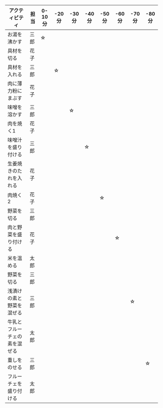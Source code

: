 
| アクティビティ  | 担当 | 0-10分  | -20分 | -30分  | -40分 | -50分  | -60分 | -70分  | -80分 |
| ------------- | ------------- | ------------- | ------------- | ------------- | ------------- | ------------- | ------------- | ------------- | ------------- |
| お湯を沸かす | 三郎 | ☆ |  |  |  |  |  |  |  |
| 具材を切る | 花子 |  |  |  |  |  |  |  |  |
| 具材を入れる | 三郎 |  | ☆ |  |  |  |  |  |  |
| 肉に薄力粉にまぶす | 花子 |  |  |  |  |  |  |  |  |
| 味噌を溶かす | 三郎 |  |  | ☆ |  |  |  |  |  |
| 肉を焼く1 | 花子 |  |  |  |  |  |  |  |  |
| 味噌汁を盛り付ける | 三郎 |  |  |  | ☆ |  |  |  |  |
| 生姜焼きのたれを入れる | 花子 |  |  |  |  |  |  |  |  |
| 肉焼く2 | 花子 |  |  |  |  | ☆ |  |  |  |
| 野菜を切る | 三郎 |  |  |  |  |  |  |  |  |
| 肉と野菜を盛り付ける | 花子 |  |  |  |  |  | ☆ |  |  |
| 米を温める | 太郎 |  |  |  |  |  |  |  |  |
| 野菜を切る | 三郎 |  |  |  |  |  |  |  |  |
| 浅漬けの素と野菜を混ぜる | 三郎 |  |  |  |  |  |  | ☆ |  |
| 牛乳とフルーチェの素を混ぜる | 太郎 |  |  |  |  |  |  |  |  |
| 重しをのせる | 三郎 |  |  |  |  |  |  |  | ☆ |
| フルーチェを盛り付ける | 太郎 |  |  |  |  |  |  |  |  |


